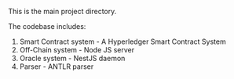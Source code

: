 This is the main project directory.

The codebase includes:
1. Smart Contract system - A Hyperledger Smart Contract System
2. Off-Chain system - Node JS server
3. Oracle system - NestJS daemon
4. Parser - ANTLR parser 
